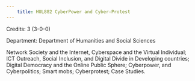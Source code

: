 ```yaml
---
    title: HUL882 CyberPower and Cyber-Protest
---
```

Credits: 3 (3-0-0)

Department: Department of Humanities and Social Sciences

Network Society and the Internet, Cyberspace and the Virtual Individual; ICT Outreach, Social Inclusion, and Digital Divide in Developing countries; Digital Democracy and the Online Public Sphere; Cyberpower, and Cyberpolitics; Smart mobs; Cyberprotest; Case Studies.
